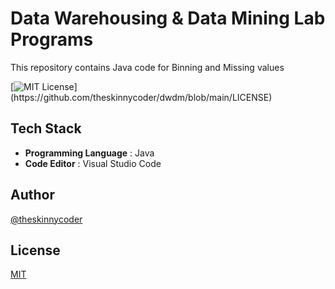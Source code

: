 # Data Warehousing & Data Mining Lab Programs

This repository contains Java code for Binning and Missing values

[![MIT License](https://img.shields.io/apm/l/atomic-design-ui.svg?)](https://github.com/theskinnycoder/dwdm/blob/main/LICENSE)

## **Tech Stack**

- **Programming Language** : Java
- **Code Editor** : Visual Studio Code

## **Author**

[@theskinnycoder](https://www.github.com/theskinnycoder)

## **License**

[MIT](https://choosealicense.com/licenses/mit/)
